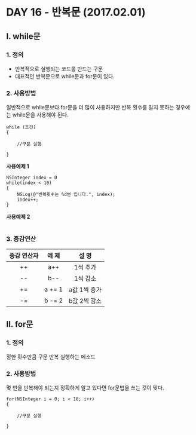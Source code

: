 # DAY 16 - 반복문 (2017.02.01) 

## I. while문  

### 1. 정의  
- 반복적으로 실행되는 코드를 만드는 구문  
- 대표적인 반복문으로 while문과 for문이 있다.  

### 2. 사용방법
일반적으로 while문보다 for문을 더 많이 사용하지만 반복 횟수를 알지 못하는 경우에는 while문을 사용해야 된다.    

```objc
while (조건)
{

	//구문 실행

}
```

**사용예제 1**  

```objc
NSInteger index = 0
while(index < 10)
{
	NSLog(@"반복횟수는 %d번 입니다.", index);
	index++;
}
```
**사용예제 2**
```objc

``` 

### 3. 증감연산  

증감 연산자 | 예 제  | 설 명
|:--:|:--:|:--:|
++ | a++ | 1씩 추가  
-- | b-- | 1씩 감소
+= | a += 1 | a값 1씩 증가  
-= | b -= 2 | b값 2씩 감소  


## II. for문
### 1. 정의  
정한 횟수만큼 구문 반복 실행하는 메소드  

### 2. 사용방법 
몇 번을 반복해야 되는지 정확하게 알고 있다면 for문법을 쓰는 것이 맞다. 

```objc
for(NSInteger i = 0; i < 10; i++)
{

	//구문 실행  

}
```



